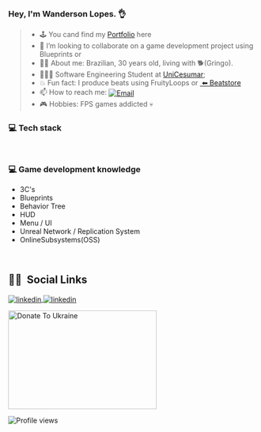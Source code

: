 ### Hey, I'm Wanderson Lopes. 👌

> - 🕹  You cand find my [Portfolio](https://wandin.github.io/portfoliogithub.io/) here 
> - 👯 I’m looking to collaborate on a game development project using <img align="center" src="https://img.shields.io/badge/UnrealEngine-black?style=plastic&logo=UnrealEngine" alt=""/> Blueprints or <img align="center" src="https://img.shields.io/badge/C++-blue?style=plastic&logo=cplusplus" alt=""/>
> - 👲🏽 About me: Brazilian, 30 years old, living with 🐕(Gringo).
> - 👨🏽‍🎓 Software Engineering Student at [UniCesumar](https://www.unicesumar.edu.br/english/);
> - 💥 Fun fact: I produce beats using FruityLoops or <a href="https://player.beatstars.com/?storeId=129064" target="_blank">
  <img align="center" src="https://img.shields.io/badge/AbletonLive-grey?style=plastic&logo=abletonlive" alt=""/> ⬅ Beatstore </a>
> - 📫 How to reach me: <a href="mailto:wanderson.lopes@outlook.com" target="_blank"><img align="center" src="https://img.shields.io/badge/-Email-05122A?style=plastic&logo=microsoftoutlook" alt="Email"/></a>
> - 🎮 Hobbies: FPS games addicted 💀

### 💻 Tech stack

 <p>
 <img align="center" src="https://img.shields.io/badge/UnrealEngine-black?style=plastic&logo=UnrealEngine" alt=""/>
 <img align="center" src="https://img.shields.io/badge/-Blueprints-black?style=plastic&logo=blueprint" alt=""/> 
 <img align="center" src="https://img.shields.io/badge/C++-blue?style=plastic&logo=cplusplus" alt=""/>
 <img align="center" src="https://img.shields.io/badge/Visual Studio-blueviolet?style=plastic&logo=visualstudio" alt=""/>
 <img align="center" src="https://img.shields.io/badge/-Git-05122A?style=plastic&logo=git" alt=""/>
 <img align="center" src="https://img.shields.io/badge/-GitHub-blueviolet?style=plastic&logo=github" alt=""/>
 <img align="center" src="https://img.shields.io/badge/-Markdown-05122A?style=plastic&logo=markdown" alt=""/>
 </p>
 
### 💻 Game development knowledge
  - 3C's
  - Blueprints
  - Behavior Tree
  - HUD
  - Menu / UI
  - Unreal Network / Replication System
  - OnlineSubsystems(OSS)
<p>
<img align="center" src="https://img.shields.io/badge/SteamWorks-05122A?style=for-the-badge&logo=steamworks" alt=""/>
<img align="center" src="https://img.shields.io/badge/Steam OSS-05122A?style=for-the-badge&logo=steam" alt=""/>
 </p>

## 🤝🏽 &nbsp;Social Links
<p>
<a href="https://www.linkedin.com/in/wanderson-lopes/" target="_blank"><img align="center" src="https://img.shields.io/badge/-LinkedIn Profile-9cf?style=for-the-badge&logo=linkedin" alt="linkedin"/>  </a>

<a href="https://steamcommunity.com/id/wandinfps/" target="_blank">
  <img align="center" src="https://img.shields.io/badge/-Steam-05122A?style=for-the-badge&logo=steam" alt="linkedin"/>
</a>
</p>

</a>
<a href="https://donate.redcrossredcrescent.org/ua/donate/~my-donation?_cv=1" target="_blank">
  <img align="center" src="https://blog.bolt.eu/wp-content/uploads/2022/03/BoltStandsWithUkraine.png" alt="Donate To Ukraine" title="Donate to Ukraine" width="300" height="200"/>
</a>
</p>

<a>
  <p align="left"> <img src="https://komarev.com/ghpvc/?username=wandin&color=green" alt="Profile views" /> </p></a>
